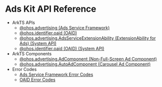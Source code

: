 # Ads Kit API Reference

- ArkTS APIs
    - [@ohos.advertising (Ads Service Framework)](js-apis-advertising.md)
    - [@ohos.identifier.oaid (OAID)](js-apis-oaid.md)
    - [@ohos.advertising.AdsServiceExtensionAbility (ExtensionAbility for Ads) (System API)](js-apis-adsserviceextensionability-sys.md)
    - [@ohos.identifier.oaid (OAID) (System API)](js-apis-oaid-sys.md)
- ArkTS Components
    - [@ohos.advertising.AdComponent (Non-Full-Screen Ad Component)](js-apis-adcomponent.md)
    - [@ohos.advertising.AutoAdComponent (Carousel Ad Component)](js-apis-autoadcomponent.md)
- Error Codes
    - [Ads Service Framework Error Codes](errorcode-ads.md)
    - [OAID Error Codes](errorcode-oaid.md)
